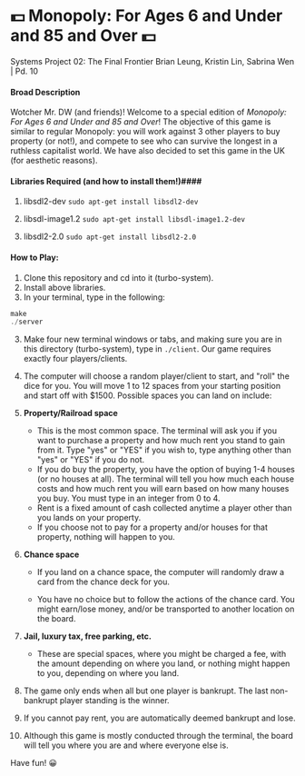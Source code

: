 # :dollar: **Monopoly: For Ages 6 and Under and 85 and Over** :dollar:
Systems Project 02: The Final Frontier
Brian Leung, Kristin Lin, Sabrina Wen | Pd. 10

#### Broad Description ####
Wotcher Mr. DW (and friends)! Welcome to a special edition of *Monopoly: For Ages 6 and Under and 85 and Over*! The objective of this game is similar to regular Monopoly: you will work against 3 other players to buy property (or not!), and compete to see who can survive the longest in a ruthless capitalist world. We have also decided to set this game in the UK (for aesthetic reasons).

#### Libraries Required (and how to install them!)####
1. libsdl2-dev `sudo apt-get install libsdl2-dev`

2. libsdl-image1.2 `sudo apt-get install libsdl-image1.2-dev`
3. libsdl2-2.0 `sudo apt-get install libsdl2-2.0`

#### How to Play: ####
1. Clone this repository and cd into it (turbo-system).
1. Install above libraries.
2. In your terminal, type in the following:
```C
make
./server
```
3. Make four new terminal windows or tabs, and making sure you are in this directory (turbo-system), type in `./client`. Our game requires exactly four players/clients.
4. The computer will choose a random player/client to start, and "roll" the dice for you. You will move 1 to 12 spaces from your starting position and start off with $1500. Possible spaces you can land on include:
  1. **Property/Railroad space**
      * This is the most common space. The terminal will ask you if you want to purchase a property and how much rent you stand to gain from it. Type "yes" or "YES" if you wish to, type anything other than "yes" or "YES" if you do not.
      * If you do buy the property, you have the option of buying 1-4 houses (or no houses at all). The terminal will tell you how much each house costs and how much rent you will earn based on how many houses you buy. You must type in an integer from 0 to 4.
      * Rent is a fixed amount of cash collected anytime a player other than you lands on your property.
      * If you choose not to pay for a property and/or houses for that property, nothing will happen to you.

  2. **Chance space**

      * If you land on a chance space, the computer will randomly draw a card from the chance deck for you.

      *  You have no choice but to follow the actions of the chance card. You might earn/lose money, and/or be transported to another location on the board.

  3. **Jail, luxury tax, free parking, etc.**

      * These are special spaces, where you might be charged a fee, with the amount depending on where you land, or nothing might happen to you, depending on where you land.

5. The game only ends when all but one player is bankrupt. The last non-bankrupt player standing is the winner.

6. If you cannot pay rent, you are automatically deemed bankrupt and lose.

7. Although this game is mostly conducted through the terminal, the board will tell you where you are and where everyone else is.

Have fun! :grinning:
